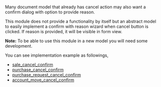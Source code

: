 Many document model that already has cancel action may also want a
confirm dialog with option to provide reason.

This module does not provide a functionality by itself but an abstract
model to easily implement a confirm with reason wizard when cancel
button is clicked. If reason is provided, it will be visible in form
view.

**Note:** To be able to use this module in a new model you will need
some development.

You can see implementation example as followings,

- [sale_cancel_confirm](https://github.com/OCA/sale-workflow)
- [purchase_cancel_confirm](https://github.com/OCA/purchase-workflow)
- [purchase_request_cancel_confirm](https://github.com/OCA/purchase-workflow)
- [account_move_cancel_confirm](https://github.com/OCA/account-invoicing)
